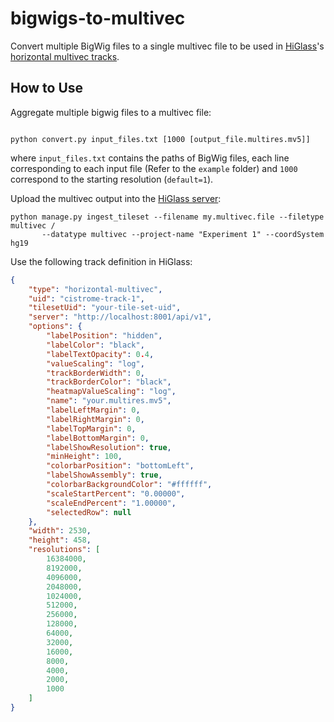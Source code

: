 # bigwigs-to-multivec
Convert multiple BigWig files to a single multivec file to be used in [HiGlass](http://higlass.io/)'s [horizontal multivec tracks](https://docs.higlass.io/track_types.html#horizontal-multivec).

## How to Use
Aggregate multiple bigwig files to a multivec file:
```

python convert.py input_files.txt [1000 [output_file.multires.mv5]]
```
where `input_files.txt` contains the paths of BigWig files, each line corresponding to each input file (Refer to the `example` folder) and 
`1000` correspond to the starting resolution (`default=1`).

Upload the multivec output into the [HiGlass server](https://github.com/higlass/higlass-server):
```
python manage.py ingest_tileset --filename my.multivec.file --filetype multivec /
       --datatype multivec --project-name "Experiment 1" --coordSystem hg19
```

Use the following track definition in HiGlass:
```json
{
    "type": "horizontal-multivec",
    "uid": "cistrome-track-1",
    "tilesetUid": "your-tile-set-uid",
    "server": "http://localhost:8001/api/v1",
    "options": {
        "labelPosition": "hidden",
        "labelColor": "black",
        "labelTextOpacity": 0.4,
        "valueScaling": "log",
        "trackBorderWidth": 0,
        "trackBorderColor": "black",
        "heatmapValueScaling": "log",
        "name": "your.multires.mv5",
        "labelLeftMargin": 0,
        "labelRightMargin": 0,
        "labelTopMargin": 0,
        "labelBottomMargin": 0,
        "labelShowResolution": true,
        "minHeight": 100,
        "colorbarPosition": "bottomLeft",
        "labelShowAssembly": true,
        "colorbarBackgroundColor": "#ffffff",
        "scaleStartPercent": "0.00000",
        "scaleEndPercent": "1.00000",
        "selectedRow": null
    },
    "width": 2530,
    "height": 458,
    "resolutions": [
        16384000,
        8192000,
        4096000,
        2048000,
        1024000,
        512000,
        256000,
        128000,
        64000,
        32000,
        16000,
        8000,
        4000,
        2000,
        1000
    ]
}
```